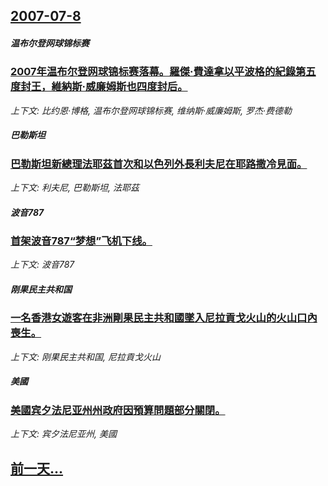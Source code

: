 ## [2007-07-8](/news/2007/07/8/index.md)

##### 温布尔登网球锦标赛
### [2007年温布尔登网球锦标赛落幕。羅傑·費達拿以平波格的紀錄第五度封王，維納斯·威廉姆斯也四度封后。](/news/2007/07/8/2007年温布尔登网球锦标赛落幕-羅傑-費達拿以平波格的紀錄第五度封王-維納斯-威廉姆斯也四度封后.md)
_上下文: 比约恩·博格, 温布尔登网球锦标赛, 维纳斯·威廉姆斯, 罗杰·费德勒_

##### 巴勒斯坦
### [巴勒斯坦新總理法耶茲首次和以色列外長利夫尼在耶路撒冷見面。](/news/2007/07/8/巴勒斯坦新總理法耶茲首次和以色列外長利夫尼在耶路撒冷見面.md)
_上下文: 利夫尼, 巴勒斯坦, 法耶茲_

##### 波音787
### [首架波音787“梦想”飞机下线。](/news/2007/07/8/首架波音787-梦想-飞机下线.md)
_上下文: 波音787_

##### 刚果民主共和国
### [一名香港女遊客在非洲剛果民主共和國墜入尼拉貢戈火山的火山口內喪生。](/news/2007/07/8/一名香港女遊客在非洲剛果民主共和國墜入尼拉貢戈火山的火山口內喪生.md)
_上下文: 刚果民主共和国, 尼拉貢戈火山_

##### 美國
### [美國宾夕法尼亚州州政府因預算問題部分關閉。](/news/2007/07/8/美國宾夕法尼亚州州政府因預算問題部分關閉.md)
_上下文: 宾夕法尼亚州, 美國_

## [前一天...](/news/2007/07/7/index.md)

